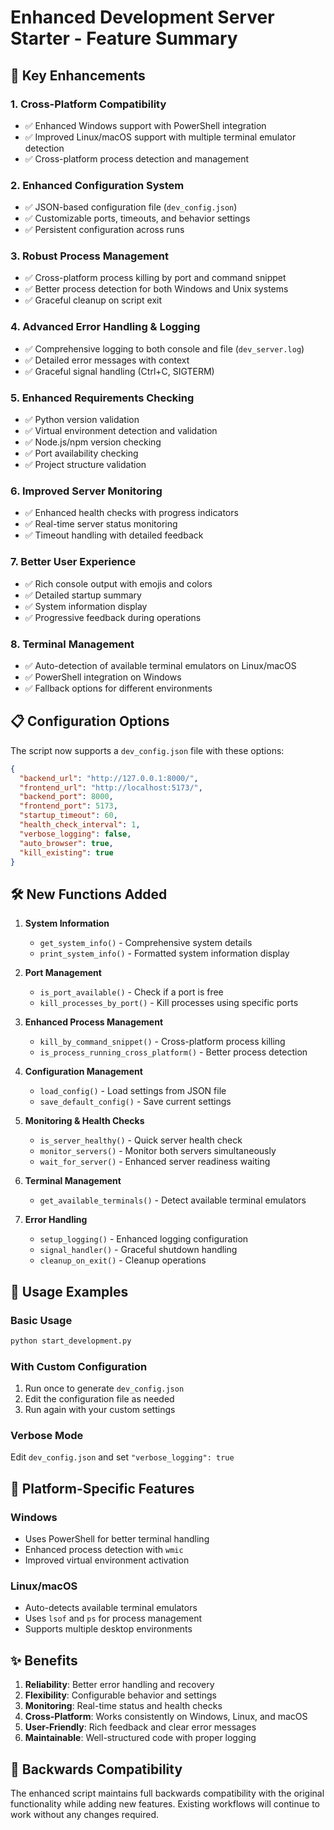 # Enhanced Development Server Starter - Feature Summary

## 🚀 Key Enhancements

### 1. **Cross-Platform Compatibility**

- ✅ Enhanced Windows support with PowerShell integration
- ✅ Improved Linux/macOS support with multiple terminal emulator detection
- ✅ Cross-platform process detection and management

### 2. **Enhanced Configuration System**

- ✅ JSON-based configuration file (`dev_config.json`)
- ✅ Customizable ports, timeouts, and behavior settings
- ✅ Persistent configuration across runs

### 3. **Robust Process Management**

- ✅ Cross-platform process killing by port and command snippet
- ✅ Better process detection for both Windows and Unix systems
- ✅ Graceful cleanup on script exit

### 4. **Advanced Error Handling & Logging**

- ✅ Comprehensive logging to both console and file (`dev_server.log`)
- ✅ Detailed error messages with context
- ✅ Graceful signal handling (Ctrl+C, SIGTERM)

### 5. **Enhanced Requirements Checking**

- ✅ Python version validation
- ✅ Virtual environment detection and validation
- ✅ Node.js/npm version checking
- ✅ Port availability checking
- ✅ Project structure validation

### 6. **Improved Server Monitoring**

- ✅ Enhanced health checks with progress indicators
- ✅ Real-time server status monitoring
- ✅ Timeout handling with detailed feedback

### 7. **Better User Experience**

- ✅ Rich console output with emojis and colors
- ✅ Detailed startup summary
- ✅ System information display
- ✅ Progressive feedback during operations

### 8. **Terminal Management**

- ✅ Auto-detection of available terminal emulators on Linux/macOS
- ✅ PowerShell integration on Windows
- ✅ Fallback options for different environments

## 📋 Configuration Options

The script now supports a `dev_config.json` file with these options:

```json
{
  "backend_url": "http://127.0.0.1:8000/",
  "frontend_url": "http://localhost:5173/",
  "backend_port": 8000,
  "frontend_port": 5173,
  "startup_timeout": 60,
  "health_check_interval": 1,
  "verbose_logging": false,
  "auto_browser": true,
  "kill_existing": true
}
```

## 🛠️ New Functions Added

1. **System Information**

   - `get_system_info()` - Comprehensive system details
   - `print_system_info()` - Formatted system information display

2. **Port Management**

   - `is_port_available()` - Check if a port is free
   - `kill_processes_by_port()` - Kill processes using specific ports

3. **Enhanced Process Management**

   - `kill_by_command_snippet()` - Cross-platform process killing
   - `is_process_running_cross_platform()` - Better process detection

4. **Configuration Management**

   - `load_config()` - Load settings from JSON file
   - `save_default_config()` - Save current settings

5. **Monitoring & Health Checks**

   - `is_server_healthy()` - Quick server health check
   - `monitor_servers()` - Monitor both servers simultaneously
   - `wait_for_server()` - Enhanced server readiness waiting

6. **Terminal Management**

   - `get_available_terminals()` - Detect available terminal emulators

7. **Error Handling**
   - `setup_logging()` - Enhanced logging configuration
   - `signal_handler()` - Graceful shutdown handling
   - `cleanup_on_exit()` - Cleanup operations

## 🎯 Usage Examples

### Basic Usage

```bash
python start_development.py
```

### With Custom Configuration

1. Run once to generate `dev_config.json`
2. Edit the configuration file as needed
3. Run again with your custom settings

### Verbose Mode

Edit `dev_config.json` and set `"verbose_logging": true`

## 🔧 Platform-Specific Features

### Windows

- Uses PowerShell for better terminal handling
- Enhanced process detection with `wmic`
- Improved virtual environment activation

### Linux/macOS

- Auto-detects available terminal emulators
- Uses `lsof` and `ps` for process management
- Supports multiple desktop environments

## ✨ Benefits

1. **Reliability**: Better error handling and recovery
2. **Flexibility**: Configurable behavior and settings
3. **Monitoring**: Real-time status and health checks
4. **Cross-Platform**: Works consistently on Windows, Linux, and macOS
5. **User-Friendly**: Rich feedback and clear error messages
6. **Maintainable**: Well-structured code with proper logging

## 🚨 Backwards Compatibility

The enhanced script maintains full backwards compatibility with the original functionality while adding new features. Existing workflows will continue to work without any changes required.
